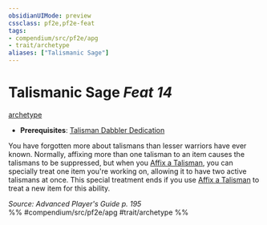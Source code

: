 ```yaml
---
obsidianUIMode: preview
cssclass: pf2e,pf2e-feat
tags:
- compendium/src/pf2e/apg
- trait/archetype
aliases: ["Talismanic Sage"]
---
```

# Talismanic Sage  *Feat 14*  
[archetype](rules/traits/archetype.md)  

- **Prerequisites**: [Talisman Dabbler Dedication](compendium/feats/talisman-dabbler-dedication-apg.md)

You have forgotten more about talismans than lesser warriors have ever known. Normally, affixing more than one talisman to an item causes the talismans to be suppressed, but when you [Affix a Talisman](rules/actions/affix-a-talisman.md), you can specially treat one item you're working on, allowing it to have two active talismans at once. This special treatment ends if you use [Affix a Talisman](rules/actions/affix-a-talisman.md) to treat a new item for this ability.

*Source: Advanced Player's Guide p. 195*  
%% #compendium/src/pf2e/apg #trait/archetype %%
